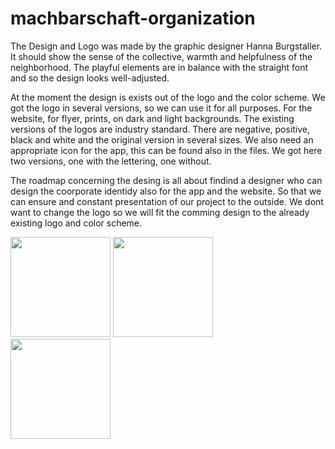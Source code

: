 # machbarschaft-organization

The Design and Logo was made by the graphic designer Hanna Burgstaller. It should show the sense of the collective, warmth and helpfulness of the neighborhood. The playful elements are in balance with the straight font and so the design looks well-adjusted.

At the moment the design is exists out of the logo and the color scheme. We got the logo in several versions, so we can use it for all purposes. For the website, for flyer, prints, on dark and light backgrounds. 
The existing versions of the logos are industry standard. There are negative, positive, black and white and the original version in several sizes. 
We also need an appropriate icon for the app, this can be found also in the files. We got here two versions, one with the lettering, one without. 

The roadmap concerning the desing is all about findind a designer who can design the coorporate identidy also for the app and the website. So that we can ensure and constant presentation of our project to the outside. We dont want to change the logo so we will fit the comming design to the already existing logo and color scheme. 

 <span><img src="https://github.com/machbarschaft/machbarschaft-organization/blob/master/Logos/Logo-Black-CMYK-pos-RZ.png" height="160px" width="auto">
  <img src="https://github.com/machbarschaft/machbarschaft-organization/blob/master/Logos/Logo-Black-CMYK-RZ.png" height="160px" width="auto"></span><br>
  <img src="https://github.com/machbarschaft/machbarschaft-organization/blob/master/Logos/WhatsApp%20Image%202020-03-22%20at%2016.23.39.jpeg" height="160px" width="auto">

